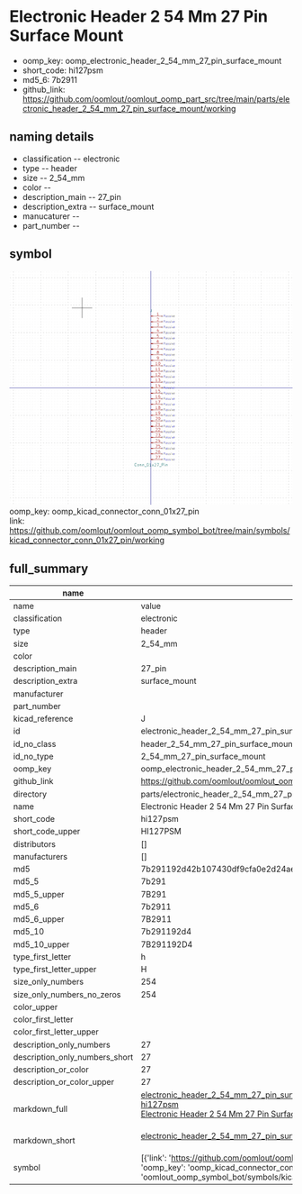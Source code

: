 # Electronic Header 2 54 Mm 27 Pin Surface Mount

  
* oomp_key: oomp_electronic_header_2_54_mm_27_pin_surface_mount 
* short_code: hi127psm
* md5_6: 7b2911  
* github_link: https://github.com/oomlout/oomlout_oomp_part_src/tree/main/parts/electronic_header_2_54_mm_27_pin_surface_mount/working  
## naming details
* classification -- electronic
* type -- header
* size -- 2_54_mm
* color -- 
* description_main -- 27_pin
* description_extra -- surface_mount
* manucaturer -- 
* part_number -- 



## symbol

![](symbol/0/working/working_600.png)  
oomp_key: oomp_kicad_connector_conn_01x27_pin  
link: https://github.com/oomlout/oomlout_oomp_symbol_bot/tree/main/symbols/kicad_connector_conn_01x27_pin/working  


## full_summary
| name | value | 
| --- | --- | 
| name | value | 
| classification | electronic | 
| type | header | 
| size | 2_54_mm | 
| color |  | 
| description_main | 27_pin | 
| description_extra | surface_mount | 
| manufacturer |  | 
| part_number |  | 
| kicad_reference | J | 
| id | electronic_header_2_54_mm_27_pin_surface_mount | 
| id_no_class | header_2_54_mm_27_pin_surface_mount | 
| id_no_type | 2_54_mm_27_pin_surface_mount | 
| oomp_key | oomp_electronic_header_2_54_mm_27_pin_surface_mount | 
| github_link | https://github.com/oomlout/oomlout_oomp_part_src/tree/main/parts/electronic_header_2_54_mm_27_pin_surface_mount/working | 
| directory | parts/electronic_header_2_54_mm_27_pin_surface_mount | 
| name | Electronic Header 2 54 Mm 27 Pin Surface Mount | 
| short_code | hi127psm | 
| short_code_upper | HI127PSM | 
| distributors | [] | 
| manufacturers | [] | 
| md5 | 7b291192d42b107430df9cfa0e2d24ae | 
| md5_5 | 7b291 | 
| md5_5_upper | 7B291 | 
| md5_6 | 7b2911 | 
| md5_6_upper | 7B2911 | 
| md5_10 | 7b291192d4 | 
| md5_10_upper | 7B291192D4 | 
| type_first_letter | h | 
| type_first_letter_upper | H | 
| size_only_numbers | 254 | 
| size_only_numbers_no_zeros | 254 | 
| color_upper |  | 
| color_first_letter |  | 
| color_first_letter_upper |  | 
| description_only_numbers | 27 | 
| description_only_numbers_short | 27 | 
| description_or_color | 27 | 
| description_or_color_upper | 27 | 
| markdown_full | [electronic_header_2_54_mm_27_pin_surface_mount](https://github.com/oomlout/oomlout_oomp_part_src/tree/main/parts/electronic_header_2_54_mm_27_pin_surface_mount/working)<br>[hi127psm](https://github.com/oomlout/oomlout_oomp_part_src/tree/main/parts/electronic_header_2_54_mm_27_pin_surface_mount/working)<br>[Electronic Header 2 54 Mm 27 Pin Surface Mount](https://github.com/oomlout/oomlout_oomp_part_src/tree/main/parts/electronic_header_2_54_mm_27_pin_surface_mount/working)<br><br> | 
| markdown_short | [electronic_header_2_54_mm_27_pin_surface_mount](https://github.com/oomlout/oomlout_oomp_part_src/tree/main/parts/electronic_header_2_54_mm_27_pin_surface_mount/working)<br><br> | 
| symbol | [{'link': 'https://github.com/oomlout/oomlout_oomp_symbol_bot/tree/main/symbols/kicad_connector_conn_01x27_pin', 'oomp_key': 'oomp_kicad_connector_conn_01x27_pin', 'directory': 'oomlout_oomp_symbol_bot/symbols/kicad_connector_conn_01x27_pin//working/working.kicad_sym'}] | 
